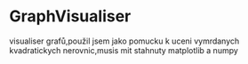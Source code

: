 # GraphVisualiser

visualiser grafů,použil jsem jako pomucku k uceni vymrdanych kvadratickych nerovnic,musis mit stahnuty matplotlib a numpy
